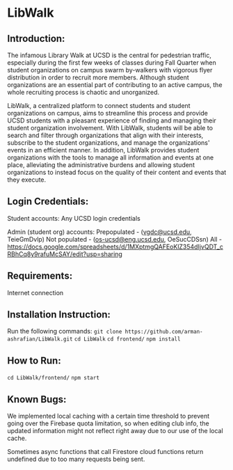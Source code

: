 # LibWalk

## Introduction:
The infamous Library Walk at UCSD is the central for pedestrian traffic, especially during the first few weeks of classes during Fall Quarter when student organizations on campus swarm by-walkers with vigorous flyer distribution in order to recruit more members. Although student organizations are an essential part of contributing to an active campus, the whole recruiting process is chaotic and unorganized.

LibWalk, a centralized platform to connect students and student organizations on campus, aims to streamline this process and provide UCSD students with a pleasant experience of finding and managing their student organization involvement. With LibWalk, students will be able to search and filter through organizations that align with their interests, subscribe to the student organizations, and manage the organizations' events in an efficient manner. In addition, LibWalk provides student organizations with the tools to manage all information and events at one place, alleviating the administrative burdens and allowing student organizations to instead focus on the quality of their content and events that they execute.

## Login Credentials:
Student accounts: Any UCSD login credentials

Admin (student org) accounts:
Prepopulated - (vgdc@ucsd.edu, TeieGmDvlp)
Not populated - (os-ucsd@eng.ucsd.edu, OeSucCDSsn)
All - https://docs.google.com/spreadsheets/d/1MXptmgQAFEoKlZ354dIjvQDT_cRBhCq8y9rafuMcSAY/edit?usp=sharing

## Requirements:
Internet connection

## Installation Instruction:
Run the following commands:
`git clone https://github.com/arman-ashrafian/LibWalk.git`
`cd LibWalk`
`cd frontend/`
`npm install`

## How to Run:
`cd LibWalk/frontend/`
`npm start`

## Known Bugs:
We implemented local caching with a certain time threshold to prevent going over the Firebase quota limitation, so when editing club info, the updated information might not reflect right away due to our use of the local cache.

Sometimes async functions that call Firestore cloud functions return undefined due to too many requests being sent.

